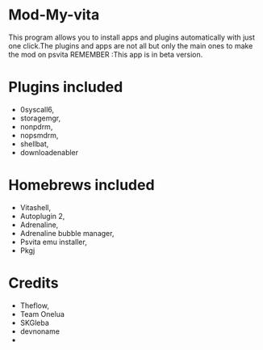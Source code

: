 # Mod-My-vita

This program allows you to install apps and plugins automatically with just one click.The plugins and apps are not all but only the main ones to make the mod on psvita
REMEMBER :This app is in beta version.
# Plugins included
- 0syscall6,
- storagemgr,
- nonpdrm,
- nopsmdrm,
- shellbat,
- downloadenabler
# Homebrews included
- Vitashell,
- Autoplugin 2,
- Adrenaline,
- Adrenaline bubble manager,
- Psvita emu installer,
- Pkgj
# Credits
- Theflow,
- Team Onelua
- SKGleba 
- devnoname
- 
